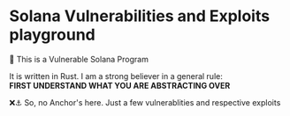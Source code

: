 # Solana Vulnerabilities and Exploits playground

👿 This is a Vulnerable Solana Program 

It is written in Rust. I am a strong believer in a general rule:</br>
**FIRST UNDERSTAND WHAT YOU ARE ABSTRACTING OVER**

❌⚓ So, no Anchor's here. Just a few vulnerablities and respective exploits

